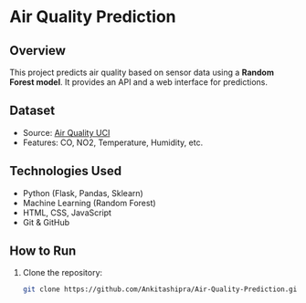 # Air Quality Prediction  

## Overview  
This project predicts air quality based on sensor data using a **Random Forest model**. It provides an API and a web interface for predictions.  

##  Dataset  
- Source: [Air Quality UCI](https://archive.ics.uci.edu/ml/datasets/Air+Quality)  
- Features: CO, NO2, Temperature, Humidity, etc.  

## Technologies Used  
- Python (Flask, Pandas, Sklearn)  
- Machine Learning (Random Forest)  
- HTML, CSS, JavaScript  
- Git & GitHub  

##  How to Run  
1. Clone the repository:  
   ```bash
   git clone https://github.com/Ankitashipra/Air-Quality-Prediction.git
